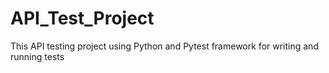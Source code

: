 # API_Test_Project
This API testing project using Python and Pytest framework for writing and running tests